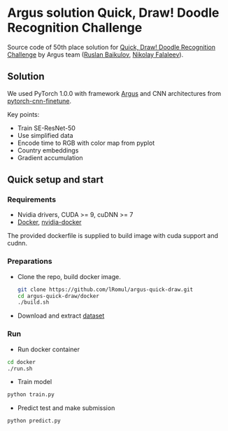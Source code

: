 # Argus solution Quick, Draw! Doodle Recognition Challenge

Source code of 50th place solution for [Quick, Draw! Doodle Recognition Challenge](https://www.kaggle.com/c/quickdraw-doodle-recognition) by Argus team ([Ruslan Baikulov](https://www.kaggle.com/romul0212), [Nikolay Falaleev](https://www.kaggle.com/nikolasent)).

## Solution 

We used PyTorch 1.0.0 with framework [Argus](https://github.com/lRomul/argus) and CNN architectures from [pytorch-cnn-finetune](https://github.com/creafz/pytorch-cnn-finetune).

Key points: 
* Train SE-ResNet-50
* Use simplified data
* Encode time to RGB with color map from pyplot
* Country embeddings
* Gradient accumulation

## Quick setup and start 

### Requirements 

*  Nvidia drivers, CUDA >= 9, cuDNN >= 7
*  [Docker](https://www.docker.com/), [nvidia-docker](https://github.com/NVIDIA/nvidia-docker) 

The provided dockerfile is supplied to build image with cuda support and cudnn.


### Preparations 

* Clone the repo, build docker image. 
    ```bash
    git clone https://github.com/lRomul/argus-quick-draw.git
    cd argus-quick-draw/docker 
    ./build.sh
    ```

* Download and extract [dataset](https://www.kaggle.com/c/quickdraw-doodle-recognition/data)

### Run

* Run docker container 
```bash
cd docker
./run.sh
```

* Train model
```bash
python train.py
```

* Predict test and make submission 
```bash
python predict.py
```
